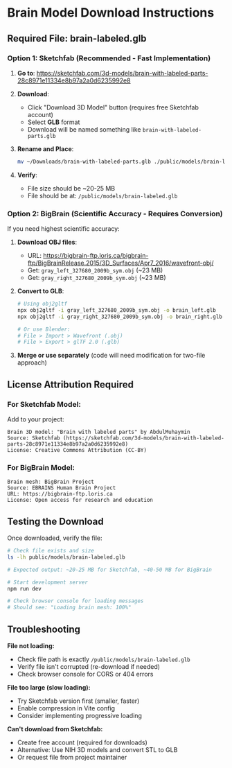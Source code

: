 # Brain Model Download Instructions

## Required File: brain-labeled.glb

### Option 1: Sketchfab (Recommended - Fast Implementation)

1. **Go to**: https://sketchfab.com/3d-models/brain-with-labeled-parts-28c8971e11334e8b97a2a0d6235992e8

2. **Download**:
   - Click "Download 3D Model" button (requires free Sketchfab account)
   - Select **GLB** format
   - Download will be named something like `brain-with-labeled-parts.glb`

3. **Rename and Place**:
   ```bash
   mv ~/Downloads/brain-with-labeled-parts.glb ./public/models/brain-labeled.glb
   ```

4. **Verify**:
   - File size should be ~20-25 MB
   - File should be at: `/public/models/brain-labeled.glb`

### Option 2: BigBrain (Scientific Accuracy - Requires Conversion)

If you need highest scientific accuracy:

1. **Download OBJ files**:
   - URL: https://bigbrain-ftp.loris.ca/bigbrain-ftp/BigBrainRelease.2015/3D_Surfaces/Apr7_2016/wavefront-obj/
   - Get: `gray_left_327680_2009b_sym.obj` (~23 MB)
   - Get: `gray_right_327680_2009b_sym.obj` (~23 MB)

2. **Convert to GLB**:
   ```bash
   # Using obj2gltf
   npx obj2gltf -i gray_left_327680_2009b_sym.obj -o brain_left.glb
   npx obj2gltf -i gray_right_327680_2009b_sym.obj -o brain_right.glb

   # Or use Blender:
   # File > Import > Wavefront (.obj)
   # File > Export > glTF 2.0 (.glb)
   ```

3. **Merge or use separately** (code will need modification for two-file approach)

## License Attribution Required

### For Sketchfab Model:
Add to your project:
```
Brain 3D model: "Brain with labeled parts" by AbdulMuhaymin
Source: Sketchfab (https://sketchfab.com/3d-models/brain-with-labeled-parts-28c8971e11334e8b97a2a0d6235992e8)
License: Creative Commons Attribution (CC-BY)
```

### For BigBrain Model:
```
Brain mesh: BigBrain Project
Source: EBRAINS Human Brain Project
URL: https://bigbrain-ftp.loris.ca
License: Open access for research and education
```

## Testing the Download

Once downloaded, verify the file:

```bash
# Check file exists and size
ls -lh public/models/brain-labeled.glb

# Expected output: ~20-25 MB for Sketchfab, ~40-50 MB for BigBrain

# Start development server
npm run dev

# Check browser console for loading messages
# Should see: "Loading brain mesh: 100%"
```

## Troubleshooting

**File not loading:**
- Check file path is exactly `/public/models/brain-labeled.glb`
- Verify file isn't corrupted (re-download if needed)
- Check browser console for CORS or 404 errors

**File too large (slow loading):**
- Try Sketchfab version first (smaller, faster)
- Enable compression in Vite config
- Consider implementing progressive loading

**Can't download from Sketchfab:**
- Create free account (required for downloads)
- Alternative: Use NIH 3D models and convert STL to GLB
- Or request file from project maintainer
